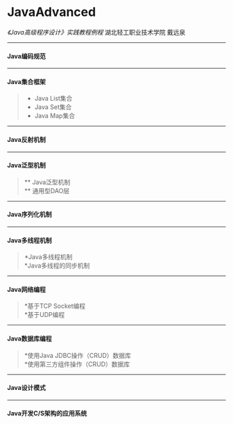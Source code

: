 # JavaAdvanced
_《Java高级程序设计》实践教程例程_  湖北轻工职业技术学院  戴远泉
****
#### Java编码规范  
****
#### Java集合框架
>* Java List集合  
>* Java Set集合  
>* Java Map集合  
****
#### Java反射机制  
****
#### Java泛型机制 
>** Java泛型机制  
>** 通用型DAO层  
****
#### Java序列化机制  
****
#### Java多线程机制 
>*Java多线程机制  
>*Java多线程的同步机制  
****
#### Java网络编程 
>*基于TCP Socket编程  
>*基于UDP编程  
****
#### Java数据库编程  
>*使用Java JDBC操作（CRUD）数据库  
>*使用第三方组件操作（CRUD）数据库  
****
#### Java设计模式  
****
#### Java开发C/S架构的应用系统    
